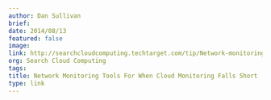 ```yaml
---
author: Dan Sullivan
brief:
date: 2014/08/13
featured: false
image:
link: http://searchcloudcomputing.techtarget.com/tip/Network-monitoring-tools-for-when-cloud-monitoring-falls-short
org: Search Cloud Computing
tags:
title: Network Monitoring Tools For When Cloud Monitoring Falls Short
type: link
---
```

